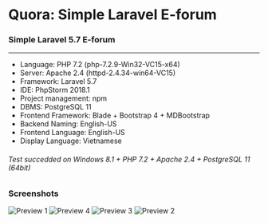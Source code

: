 # Quora: Simple Laravel E-forum

### Simple Laravel 5.7 E-forum
-------------------------------------
* Language: PHP 7.2 (php-7.2.9-Win32-VC15-x64)
* Server: Apache 2.4 (httpd-2.4.34-win64-VC15)
* Framework: Laravel 5.7
* IDE: PhpStorm 2018.1
* Project management: npm
* DBMS: PostgreSQL 11
* Frontend Framework: Blade + Bootstrap 4 + MDBootstrap
* Backend Naming: English-US
* Frontend Language: English-US  
* Display Language: Vietnamese
###### Test succedded on Windows 8.1 + PHP 7.2 + Apache 2.4 + PostgreSQL 11 (64bit)

### Screenshots
![Preview 1](https://i.ibb.co/MfMkq9s/screencapture-localhost-search-2018-11-24-16-17-16.png)
![Preview 4](https://i.ibb.co/m0XwZKx/screencapture-localhost-discussion-bootstrap-4-grid-su-dung-the-nao-2018-11-24-16-18-15.png)
![Preview 3](https://i.ibb.co/bz0MBGp/screencapture-localhost-discussion-material-design-for-bootstrap-4-pro-edit-2018-11-24-16-23-50.png)
![Preview 2](https://i.ibb.co/h1g5rzJ/screencapture-localhost-manage-user-2-2018-11-24-16-15-52.png)
